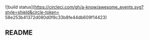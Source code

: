 ![build status](https://circleci.com/gh/a-know/awesome_events.svg?style=shield&circle-token= 58e253b41372d080d0f9c33b8fe44db609f14423)

## README
